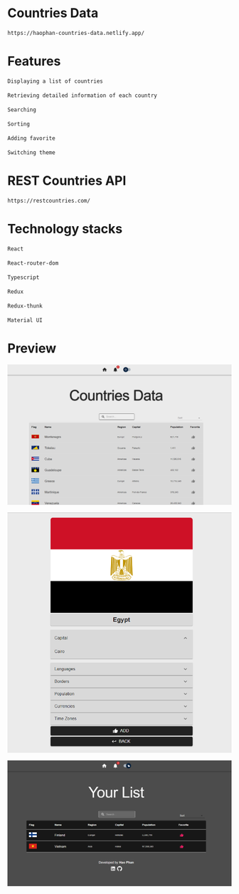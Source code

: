 # Countries Data

    https://haophan-countries-data.netlify.app/

# Features

    Displaying a list of countries

    Retrieving detailed information of each country

    Searching

    Sorting

    Adding favorite

    Switching theme

# REST Countries API

    https://restcountries.com/

# Technology stacks

    React

    React-router-dom

    Typescript

    Redux

    Redux-thunk

    Material UI

# Preview

![homepage](media/home.png)

![country](media/country.png)

![favorite](media/favorite.png)
